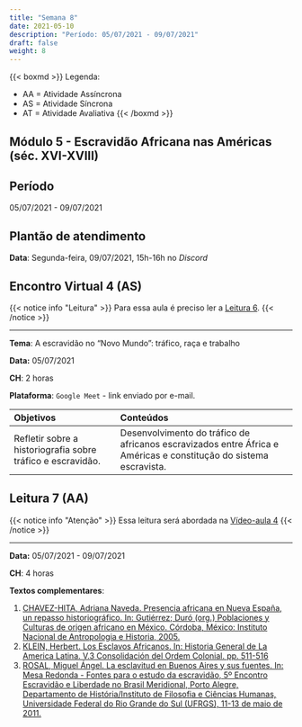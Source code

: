 ```yaml
---
title: "Semana 8"
date: 2021-05-10
description: "Período: 05/07/2021 - 09/07/2021"
draft: false
weight: 8
---
```


{{< boxmd >}}
Legenda: 
- AA = Atividade Assíncrona
- AS = Atividade Síncrona
- AT = Atividade Avaliativa
{{< /boxmd >}}

## Módulo 5 - Escravidão Africana nas Américas (séc. XVI-XVIII)

## Período

05/07/2021 - 09/07/2021

## Plantão de atendimento

**Data**: Segunda-feira, 09/07/2021, 15h-16h no *Discord*

## Encontro Virtual 4 (AS)

{{< notice info "Leitura" >}}
Para essa aula é preciso ler a [Leitura 6](https://cclhm0057.netlify.app/semanal/sem7/#leitura-6-aa).
{{< /notice >}}

***

**Tema**: A escravidão no “Novo Mundo”: tráfico, raça e trabalho

**Data:**  05/07/2021

**CH**: 2 horas

**Plataforma**: `Google Meet` - link enviado por e-mail.

| Objetivos           | Conteúdos         |
|:--------------------|:------------------|
| Refletir sobre a historiografia sobre tráfico e escravidão. | Desenvolvimento do tráfico de africanos escravizados entre África e Américas e constitução do sistema escravista. |

## Leitura 7 (AA)

{{< notice info "Atenção" >}}
Essa leitura será abordada na [Vídeo-aula 4](https://cclhm0057.netlify.app/semanal/sem9/#v%C3%ADdeo-aula-4-aa)
{{< /notice >}}

***

**Data:**  05/07/2021 - 09/07/2021

**CH**: 4 horas

**Textos complementares**:

1. [CHAVEZ-HITA, Adriana Naveda. Presencia africana en Nueva España, un repasso historiográfico. In: Gutiérrez; Duró (org.) Poblaciones y Culturas de origen africano en México. Córdoba, México: Instituto Nacional de Antropologia e Historia, 2005.](https://ericbrasiln.github.io/cclhm0057_ihl/textos/mod_5/chaves-hita.pdf)
2. [KLEIN, Herbert. Los Esclavos Africanos. In: Historia General de La America Latina. V.3 Consolidación del Ordem Colonial. pp. 511-516](https://ericbrasiln.github.io/cclhm0057_ihl/textos/mod_5/klein.pdf)
3. [ROSAL, Miguel Ángel. La esclavitud en Buenos Aires y sus fuentes. In: Mesa Redonda - Fontes para o estudo da escravidão, 5º Encontro Escravidão e Liberdade no Brasil Meridional, Porto Alegre, Departamento de História/Instituto de Filosofia e Ciências Humanas, Universidade Federal do Rio Grande do Sul (UFRGS), 11-13 de maio de 2011.](https://ericbrasiln.github.io/cclhm0057_ihl/textos/mod_5/rosal.pdf)
